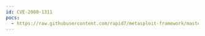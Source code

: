 ```yaml
---
id: CVE-2008-1311
pocs:
  - https://raw.githubusercontent.com/rapid7/metasploit-framework/master/modules/auxiliary/dos/windows/tftp/pt360_write.rb
---
```

